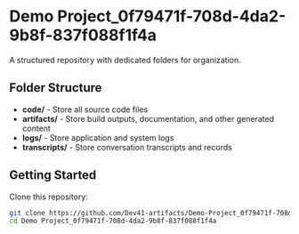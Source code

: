 # Demo Project_0f79471f-708d-4da2-9b8f-837f088f1f4a
A structured repository with dedicated folders for organization.

## Folder Structure

- **code/** - Store all source code files
- **artifacts/** - Store build outputs, documentation, and other generated content
- **logs/** - Store application and system logs
- **transcripts/** - Store conversation transcripts and records

## Getting Started

Clone this repository:
```bash
git clone https://github.com/Dev41-artifacts/Demo-Project_0f79471f-708d-4da2-9b8f-837f088f1f4a
cd Demo Project_0f79471f-708d-4da2-9b8f-837f088f1f4a
```
